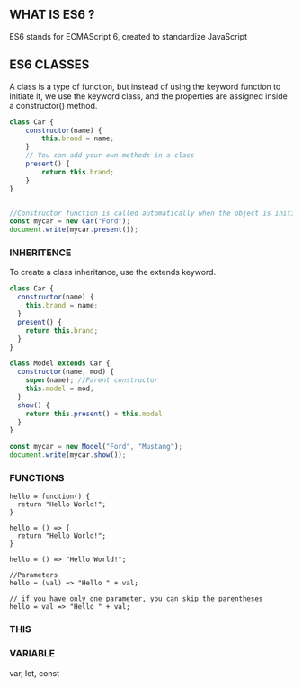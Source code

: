 <!-- SHREYIANS -->
## WHAT IS ES6 ?
ES6 stands for ECMAScript 6, created to standardize JavaScript

## ES6 CLASSES
A class is a type of function, but instead of using the keyword function to initiate it, we use the keyword class, and the properties are assigned inside a constructor() method.

```js
class Car {
    constructor(name) {
        this.brand = name;
    }
    // You can add your own methods in a class
    present() {
        return this.brand;
    }
}


//Constructor function is called automatically when the object is initialized.
const mycar = new Car("Ford");
document.write(mycar.present());
```

### INHERITENCE
To create a class inheritance, use the extends keyword.

```js
class Car {
  constructor(name) {
    this.brand = name;
  }
  present() {
    return this.brand;
  }
}

class Model extends Car {
  constructor(name, mod) {
    super(name); //Parent constructor
    this.model = mod;
  }  
  show() {
    return this.present() + this.model
  }
}

const mycar = new Model("Ford", "Mustang");
document.write(mycar.show());
```

### FUNCTIONS
```JS
hello = function() {
  return "Hello World!";
}

hello = () => {
  return "Hello World!";
}

hello = () => "Hello World!";

//Parameters
hello = (val) => "Hello " + val;

// if you have only one parameter, you can skip the parentheses
hello = val => "Hello " + val;
```

### THIS


### VARIABLE
var, let, const     